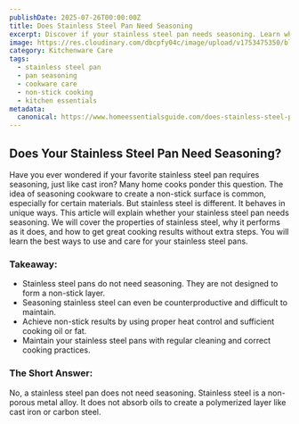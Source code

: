 ```yaml
---
publishDate: 2025-07-26T00:00:00Z
title: Does Stainless Steel Pan Need Seasoning
excerpt: Discover if your stainless steel pan needs seasoning. Learn why stainless steel is different from other pans and how to achieve non-stick cooking results without oil.
image: https://res.cloudinary.com/dbcpfy04c/image/upload/v1753475350/blog_image_1753475350_g98zwl.webp
category: Kitchenware Care
tags:
  - stainless steel pan
  - pan seasoning
  - cookware care
  - non-stick cooking
  - kitchen essentials
metadata:
  canonical: https://www.homeessentialsguide.com/does-stainless-steel-pan-need-seasoning
---
```


## Does Your Stainless Steel Pan Need Seasoning?

Have you ever wondered if your favorite stainless steel pan requires seasoning, just like cast iron? Many home cooks ponder this question. The idea of seasoning cookware to create a non-stick surface is common, especially for certain materials. But stainless steel is different. It behaves in unique ways. This article will explain whether your stainless steel pan needs seasoning. We will cover the properties of stainless steel, why it performs as it does, and how to get great cooking results without extra steps. You will learn the best ways to use and care for your stainless steel pans.

### Takeaway:

*   Stainless steel pans do not need seasoning. They are not designed to form a non-stick layer.
*   Seasoning stainless steel can even be counterproductive and difficult to maintain.
*   Achieve non-stick results by using proper heat control and sufficient cooking oil or fat.
*   Maintain your stainless steel pans with regular cleaning and correct cooking practices.

### The Short Answer:

No, a stainless steel pan does not need seasoning. Stainless steel is a non-porous metal alloy. It does not absorb oils to create a polymerized layer like cast iron or carbon steel.